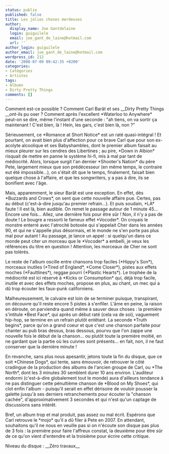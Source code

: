 ```yaml
---
status: publie
published: false
title: Les jolies choses merdeuses
author:
  display_name: Joe Gantdelaine
  login: guiguilele
  email: joe_gant_de_laine@hotmail.com
  url: ''
author_login: guiguilele
author_email: joe_gant_de_laine@hotmail.com
wordpress_id: 212
date: '2008-07-09 09:42:35 +0200'
categories:
- Catégories
- Artistes
tags:
- Albums
- Dirty Pretty Things
comments: []
---
```

<p>Comment est-ce possible ? Comment Carl Barât et ses __Dirty Pretty Things __ont-ils pu oser ? Comment après l'excellent *Waterloo to Anywhere* peut-on se dire, même l'instant d'une seconde : "ah tiens, on va sortir ça maintenant ! C'est bien, là ! Hein, les gars, c'est bien là, non ?"</p>
<p>Sérieusement, ce *Romance at Short Notice* est un raté quasi-intégral ! Et pourtant, on avait bien plus d'affection pour ce brave Carl que pour son ex-acolyte alcoolique et ses Babyshambles, dont le premier album faisait au mieux pleurer sur les cendres des Libertines ; au pire, *Down in Albion* risquait de mettre en panne le système hi-fi, mis à mal par tant de médiocrité. Alors, lorsque surgit l'an dernier *Shooter's Nation* du père Pete, largement mieux que son prédécesseur (en même temps, le contraire eut été impossible...), on s'était dit que le temps, finalement, faisait bien quelque chose à l'affaire, et que les songwriters, y a pas à dire, ils se bonifient avec l'âge.</p>
<p>Mais, apparemment, le sieur Barât est une exception. En effet, dès *Buzzards and Crows*, on sent que cette nouvelle affaire pue. Certes, pas au début (c'est-à-dire jusqu'au premier refrain...). Et puis soudain, *LA* faute ! Il est là, bien audible. On remet le passage autour de 1 minute 45... Encore une fois... Allez, une dernière fois pour être sûr ! Non, il n'y a pas de doute ! Le bougre a ressorti le fameux effet *Vocoder*. On croyais le monstre enterré avec l'atrocité botoxée qui s'appelait Cher dans les années 90, et qui ne s'appelle plus désormais, et le monde ne s'en porte pas plus mal pour autant ! Au passage, je lance un appel : si quelqu'un dans ce monde peut citer un morceau que le *Vocoder* a embelli, je veux les références du titre en question ! Attention, les morceaux de Cher ne sont pas tolérés.</p>
<p>Le reste de l'album oscille entre chansons trop faciles (*Hippy's Son*), morceaux inutiles (*Tired of England*, *Come Closer*), pistes aux effets moches (*Faultlines*), reggae pourri (*Plastic Hearts*). Le trophée de la médiocrité est ici réservé à *Kicks or Consumption* qui, déjà trop facile, inutile et avec des effets moches, propose en plus, au chant, un mec qui a dû trop écouter les faux-punk californiens.</p>
<p>Malheureusement, le calvaire est loin de se terminer puisque, transpirant, on découvre qu'il reste encore 5 pistes à s'enfiler. L'âme en peine, la raison en déroute, on parviendra quand même à sauver deux choses : la première s'intitule *Best Face*, qui après un début raté (cela va de soi), vaguement hip-hop, se termine en un refrain plutôt entêtant. La seconde *Truth begins*, parce qu'on a grand coeur et que c'est une chanson parfaite pour chanter au pub bras dessus, bras dessous, pourvu que l'on zappe une nouvelle fois le début de la chanson... ou plutôt toute la première moitié, en ne gardant que la partie où les cuivres sont présents... en fait, non, il ne faut conserver que la dernière minute !</p>
<p>En revanche, sans plus nous apesantir, jetons toute la fin du disque, que ce soit *Chinese Dogs*, qui tente, sans émouvoir, de retrouver le côté cradingue de la production des albums de l'ancien groupe de Carl, ou *The North*, dont les 3 minutes 30 semblent durer 10 ans environ. L'auditeur endormi (c'est-à-dire globalement tout le monde) aura d'ailleurs tendance à ne pas distinguer cette pénultième chanson de *Blood on My Shoes*, qui clot enfin l'album - puisqu'il serait en effet dérisoire de vouloir pousser la galette jusqu'à ses derniers retranchements pour écouter la "chanson cachée", d'approximativement 3 secondes et qui n'est qu'un captage de discussions sans intérêt.</p>
<p>Bref, un album trop et mal produit, pas assez ou mal écrit. Espérons que Carl retrouve le *mojo* qu'il a dû filer à Pete en 2007. En attendant, souhaitons qu'il ne nous en veuille pas si on n'écoute son disque pas plus de 3 fois : la première pour faire l'affreux constat, la deuxième pour être sûr de ce qu'on vient d'entendre et la troisième pour écrire cette critique.</p>
<p>Niveau du disque : __Zéro travaux__</p>
